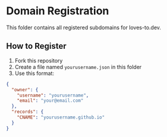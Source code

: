 # Domain Registration

This folder contains all registered subdomains for loves-to.dev.

## How to Register

1. Fork this repository
2. Create a file named `yourusername.json` in this folder
3. Use this format:

```json
{
  "owner": {
    "username": "yourusername",
    "email": "your@email.com"
  },
  "records": {
    "CNAME": "yourusername.github.io"
  }
}